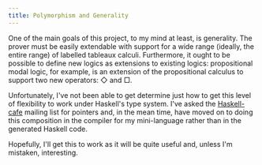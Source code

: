 ```yaml
---
title: Polymorphism and Generality
---
```

One of the main goals of this project, to my mind at least, is generality. The prover must be easily extendable with support for a wide range (ideally, the entire range) of labelled tableaux calculi. Furthermore, it ought to be possible to define new logics as extensions to existing logics: propositional modal logic, for example, is an extension of the propositional calculus to support two new operators: &#9671; and &#9633;.

Unfortunately, I've not been able to get determine just how to get this level of flexibility to work under Haskell's type system. I've asked the <a href="http://haskell.org/mailman/listinfo/haskell-cafe">Haskell-cafe</a> mailing list for pointers and, in the mean time, have moved on to doing this composition in the compiler for my mini-language rather than in the generated Haskell code.

Hopefully, I'll get this to work as it will be quite useful and, unless I'm mistaken, interesting.
